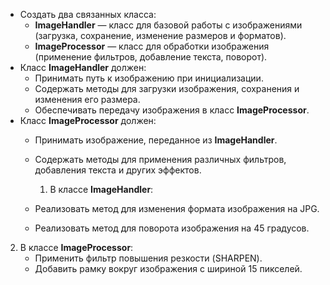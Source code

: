 - Создать два связанных класса:
    - **ImageHandler** — класс для базовой работы с изображениями (загрузка, сохранение, изменение размеров и форматов).
    - **ImageProcessor** — класс для обработки изображения (применение фильтров, добавление текста, поворот).
- Класс **ImageHandler** должен:
    - Принимать путь к изображению при инициализации.
    - Содержать методы для загрузки изображения, сохранения и изменения его размера.
    - Обеспечивать передачу изображения в класс **ImageProcessor**.
- Класс **ImageProcessor** должен:
    - Принимать изображение, переданное из **ImageHandler**.
    - Содержать методы для применения различных фильтров, добавления текста и других эффектов.
 
      1. В классе **ImageHandler**:
    - Реализовать метод для изменения формата изображения на JPG.
    - Реализовать метод для поворота изображения на 45 градусов.
2. В классе **ImageProcessor**:
    - Применить фильтр повышения резкости (SHARPEN).
    - Добавить рамку вокруг изображения с шириной 15 пикселей.
